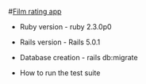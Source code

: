 #[Film rating app](https://film-rating-app.herokuapp.com)

* Ruby version - ruby 2.3.0p0

* Rails version - Rails 5.0.1

* Database creation - rails db:migrate

* How to run the test suite
